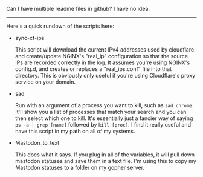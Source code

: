 Can I have multiple readme files in github? 
I have no idea.


------------------------------------------------------------
Here's a quick rundown of the scripts here:

* sync-cf-ips

  This script will download the current IPv4 addresses used by cloudflare and create/update NGINX's "real_ip" configuration so that the source IPs are recorded correctly in the log. It assumes you're using NGINX's config.d, and creates or replaces a "real_ips.conf" file into that directory. 
  This is obviously only useful if you're using Cloudflare's proxy service on your domain. 

* sad
  
  Run with an argument of a process you want to kill, such as `sad chrome`. 
  It'll show you a list of processes that match your search and you can then select which one to kill.
  It's essentially just a fancier way of saying `ps -a | grep [name]` followed by `kill [proc]`.
  I find it really useful and have this script in my path on all of my systems.
  
* Mastodon_to_text

  This does what it says. If you plug in all of the variables, it will pull down mastodon statuses and save them in a text file. 
  I'm using this to copy my Mastodon statuses to a folder on my gopher server. 
